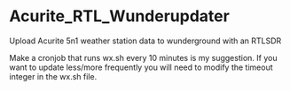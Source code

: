 # Acurite_RTL_Wunderupdater
Upload Acurite 5n1 weather station data to wunderground with an RTLSDR

Make a cronjob that runs wx.sh every 10 minutes is my suggestion. If you want to update less/more frequently you will need to modify the timeout integer in the wx.sh file.
